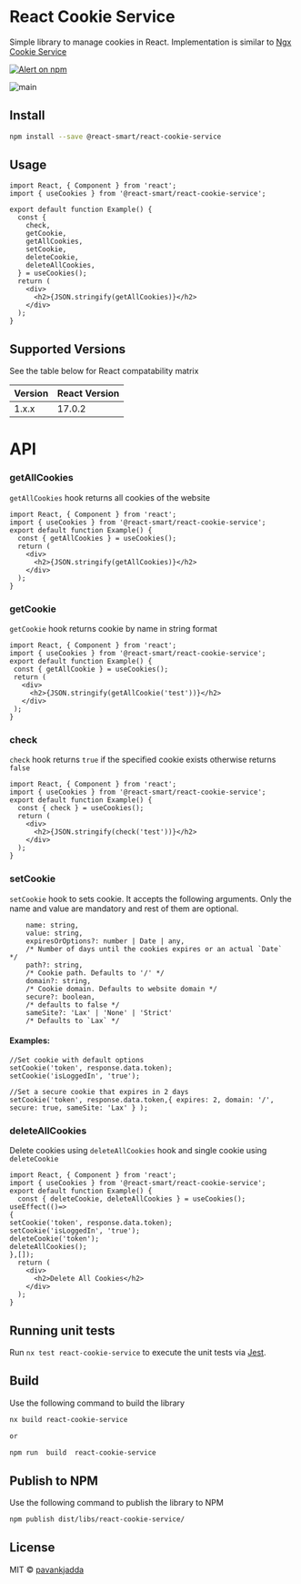 # React Cookie Service

Simple library to manage cookies in React. Implementation is similar
to [Ngx Cookie Service](https://github.com/stevermeister/ngx-cookie-service)

<p >
   <a href="https://www.npmjs.com/@react-smart/react-cookie-service">
    <img src="https://img.shields.io/npm/v/@react-smart/react-cookie-service.svg?logo=npm&logoColor=fff&label=NPM+package&color=limegreen" alt="Alert on npm" />
  </a>
  </p>
  
  ![main](https://github.com/github/docs/actions/workflows/main.yml/badge.svg?branch=main)

## Install

```bash
npm install --save @react-smart/react-cookie-service
```

## Usage

```tsx
import React, { Component } from 'react';
import { useCookies } from '@react-smart/react-cookie-service';

export default function Example() {
  const {
    check,
    getCookie,
    getAllCookies,
    setCookie,
    deleteCookie,
    deleteAllCookies,
  } = useCookies();
  return (
    <div>
      <h2>{JSON.stringify(getAllCookies)}</h2>
    </div>
  );
}
```

## Supported Versions

See the table below for React compatability matrix

| Version | React Version |
| ------- | ------------- |
| 1.x.x   | 17.0.2        |

# API

### getAllCookies

`getAllCookies` hook returns all cookies of the website

```
import React, { Component } from 'react';
import { useCookies } from '@react-smart/react-cookie-service';
export default function Example() {
  const { getAllCookies } = useCookies();
  return (
    <div>
      <h2>{JSON.stringify(getAllCookies)}</h2>
    </div>
  );
}
```

### getCookie

`getCookie` hook returns cookie by name in string format

```
import React, { Component } from 'react';
import { useCookies } from '@react-smart/react-cookie-service';
export default function Example() {
 const { getAllCookie } = useCookies();
 return (
   <div>
     <h2>{JSON.stringify(getAllCookie('test'))}</h2>
   </div>
 );
}

```

### check

`check` hook returns `true` if the specified cookie exists otherwise returns `false`

```
import React, { Component } from 'react';
import { useCookies } from '@react-smart/react-cookie-service';
export default function Example() {
  const { check } = useCookies();
  return (
    <div>
      <h2>{JSON.stringify(check('test'))}</h2>
    </div>
  );
}
```

### setCookie

`setCookie` hook to sets cookie. It accepts the following arguments. Only the name and value are mandatory and rest of them are optional.

```
    name: string,
    value: string,
    expiresOrOptions?: number | Date | any,
    /* Number of days until the cookies expires or an actual `Date`  */
    path?: string,
    /* Cookie path. Defaults to '/' */
    domain?: string,
    /* Cookie domain. Defaults to website domain */
    secure?: boolean,
    /* defaults to false */
    sameSite?: 'Lax' | 'None' | 'Strict'
    /* Defaults to `Lax` */

```

#### Examples:

```
//Set cookie with default options
setCookie('token', response.data.token);
setCookie('isLoggedIn', 'true');

//Set a secure cookie that expires in 2 days
setCookie('token', response.data.token,{ expires: 2, domain: '/', secure: true, sameSite: 'Lax' } );
```

### deleteAllCookies

Delete cookies using `deleteAllCookies` hook and single cookie using `deleteCookie`

```
import React, { Component } from 'react';
import { useCookies } from '@react-smart/react-cookie-service';
export default function Example() {
  const { deleteCookie, deleteAllCookies } = useCookies();
useEffect(()=>
{
setCookie('token', response.data.token);
setCookie('isLoggedIn', 'true');
deleteCookie('token');
deleteAllCookies();
},[]);
  return (
    <div>
      <h2>Delete All Cookies</h2>
    </div>
  );
}
```

## Running unit tests

Run `nx test react-cookie-service` to execute the unit tests via [Jest](https://jestjs.io).

## Build

Use the following command to build the library

```bash
nx build react-cookie-service

or

npm run  build  react-cookie-service
```

## Publish to NPM

Use the following command to publish the library to NPM

```bash
npm publish dist/libs/react-cookie-service/
```

## License

MIT © [pavankjadda](https://github.com/pavankjadda)
